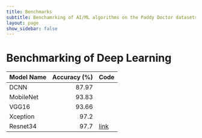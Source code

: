 ```yaml
---
title: Benchmarks
subtitle: Benchamrking of AI/ML algorithms on the Paddy Doctor datasets
layout: page
show_sidebar: false
---
```


# Benchmarking of Deep Learning

|Model Name | Accuracy (%) | Code|
| :--- | ---: | :--|
|DCNN| 87.97 ||
|MobileNet|93.83||
|VGG16|93.66||
|Xception|97.2||
|Resnet34|97.7|[link](resnet34-with-fastai.ipynb)|

